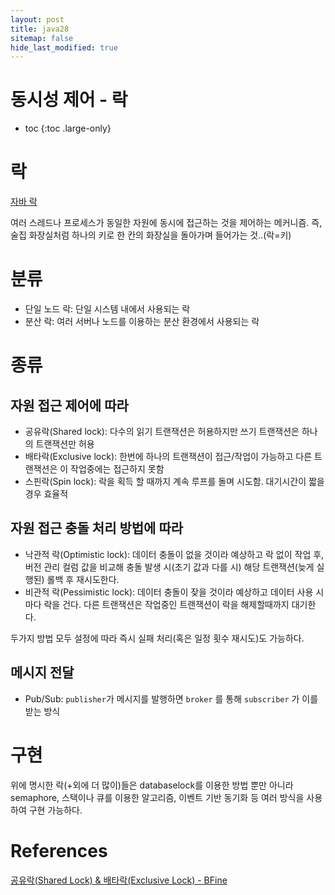 ```yaml
---
layout: post
title: java28
sitemap: false
hide_last_modified: true
---
```

# 동시성 제어 - 락

* toc
{:toc .large-only}

# 락

[자바 락](https://xxyoonxx.github.io/java/2024-06-20-java24/)

여러 스레드나 프로세스가 동일한 자원에 동시에 접근하는 것을 제어하는 메커니즘. 즉, 술집 화장실처럼 하나의 키로 한 칸의 화장실을 돌아가며 들어가는 것..(락=키)

# 분류

- 단일 노드 락: 단일 시스템 내에서 사용되는 락
- 분산 락: 여러 서버나 노드를 이용하는 분산 환경에서 사용되는 락

# 종류

## 자원 접근 제어에 따라
- 공유락(Shared lock): 다수의 읽기 트랜잭션은 허용하지만 쓰기 트랜잭션은 하나의 트랜잭션만 허용
- 배타락(Exclusive lock): 한번에 하나의 트랜잭션이 접근/작업이 가능하고 다른 트랜잭션은 이 작업중에는 접근하지 못함
- 스핀락(Spin lock): 락을 획득 할 때까지 계속 루프를 돌며 시도함. 대기시간이 짧을 경우 효율적

## 자원 접근 충돌 처리 방법에 따라
- 낙관적 락(Optimistic lock): 데이터 충돌이 없을 것이라 예상하고 락 없이 작업 후, 버전 관리 컬럼 값을 비교해 충돌 발생 시(초기 값과 다를 시) 해당 트랜잭션(늦게 실행된) 롤백 후 재시도한다.
- 비관적 락(Pessimistic lock): 데이터 충돌이 잦을 것이라 예상하고 데이터 사용 시마다 락을 건다. 다른 트랜잭션은 작업중인 트랜잭션이 락을 해제할때까지 대기한다.

두가지 방법 모두  설정에 따라 즉시 실패 처리(혹은 일정 횟수 재시도)도 가능하다.

## 메시지 전달
- Pub/Sub: `publisher`가 메시지를 발행하면 `broker` 를 통해 `subscriber` 가 이를 받는 방식

# 구현
위에 명시한 락(+외에 더 많이)들은 databaselock를 이용한 방법 뿐만 아니라 semaphore, 스택이나 큐를 이용한 알고리즘, 이벤트 기반 동기화 등 여러 방식을 사용하여 구현 가능하다.

# References

[공유락(Shared Lock) & 배타락(Exclusive Lock) - BFine](https://willbfine.tistory.com/578)
